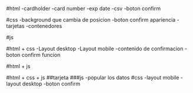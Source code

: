 #html
-cardholder
-card  number
-exp date
-csv
-boton confirm

#css
-background que cambia de posicion
-boton confirm apariencia
-tarjetas
-contenedores

#js

#html + css
-Layout desktop
-Layout mobile
-contenido de confirmacion
-boton confirm funcion

#html + js

#html + css + js
    ##tarjeta
        ###js
        -popular los datos
        #css
        -layout mobile
        -layout desktop
-boton confirm